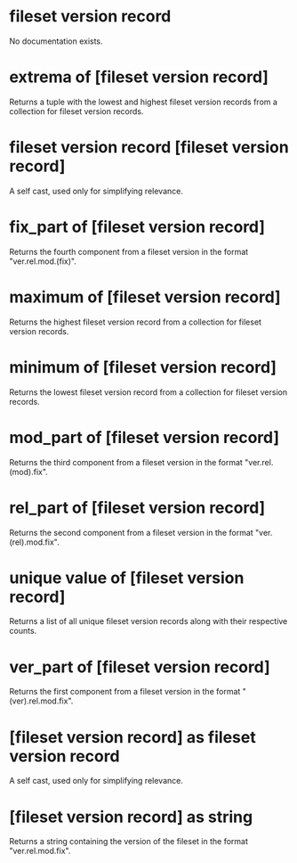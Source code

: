 # fileset version record

No documentation exists.

# extrema of [fileset version record]

Returns a tuple with the lowest and highest fileset version records from a collection for fileset version records.

# fileset version record [fileset version record]

A self cast, used only for simplifying relevance.

# fix_part of [fileset version record]

Returns the fourth component from a fileset version in the format &quot;ver.rel.mod.(fix)&quot;.

# maximum of [fileset version record]

Returns the highest fileset version record from a collection for fileset version records.

# minimum of [fileset version record]

Returns the lowest fileset version record from a collection for fileset version records.

# mod_part of [fileset version record]

Returns the third component from a fileset version in the format &quot;ver.rel.(mod).fix&quot;.

# rel_part of [fileset version record]

Returns the second component from a fileset version in the format &quot;ver.(rel).mod.fix&quot;.

# unique value of [fileset version record]

Returns a list of all unique fileset version records along with their respective counts.

# ver_part of [fileset version record]

Returns the first component from a fileset version in the format &quot;(ver).rel.mod.fix&quot;.

# [fileset version record] as fileset version record

A self cast, used only for simplifying relevance.

# [fileset version record] as string

Returns a string containing the version of the fileset in the format &quot;ver.rel.mod.fix&quot;.
